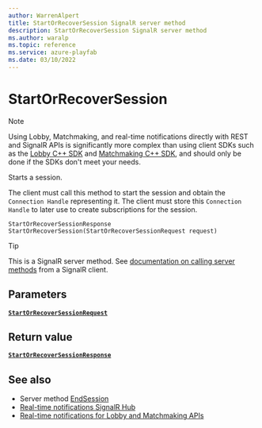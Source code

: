 ```yaml
---
author: WarrenAlpert
title: StartOrRecoverSession SignalR server method
description: StartOrRecoverSession SignalR server method
ms.author: waralp
ms.topic: reference
ms.service: azure-playfab
ms.date: 03/10/2022
---
```


# StartOrRecoverSession

> [!NOTE]
> Using Lobby, Matchmaking, and real-time notifications directly with REST and
> SignalR APIs is significantly more complex than using client SDKs such as the
> [Lobby C++
> SDK](../../multiplayer/lobby/playfabmultiplayerreference-cpp/pflobby/pflobby_members.md)
> and [Matchmaking C++
> SDK](../../multiplayer/lobby/playfabmultiplayerreference-cpp/pfmatchmaking/pfmatchmaking_members.md),
> and should only be done if the SDKs don't meet your needs.

Starts a session.

The client must call this method to start the session and obtain the `Connection
Handle` representing it. The client must store this `Connection Handle` to later
use to create subscriptions for the session.

```text
StartOrRecoverSessionResponse StartOrRecoverSession(StartOrRecoverSessionRequest request)
```

> [!TIP]
> This is a SignalR server method. See [documentation on calling server
> methods](/aspnet/core/signalr/dotnet-client#call-hub-methods-from-client)
> from a SignalR client.

## Parameters

[**`StartOrRecoverSessionRequest`**](../types/start-or-recover-session-request.md)

## Return value

[**`StartOrRecoverSessionResponse`**](../types/start-or-recover-session-response.md)

## See also

- Server method [EndSession](end-session.md)
- [Real-time notifications SignalR Hub](../signalr-hub.md)
- [Real-time notifications for Lobby and Matchmaking APIs](../overview.md)
